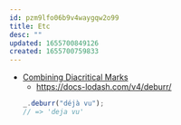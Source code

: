 ```yaml
---
id: pzm9lfo06b9v4waygqw2o99
title: Etc
desc: ""
updated: 1655700849126
created: 1655700759833
---
```


- [Combining Diacritical Marks](https://en.wikipedia.org/wiki/Combining_Diacritical_Marks)
  - https://docs-lodash.com/v4/deburr/
  ```js
  _.deburr("déjà vu");
  // => 'deja vu'
  ```
